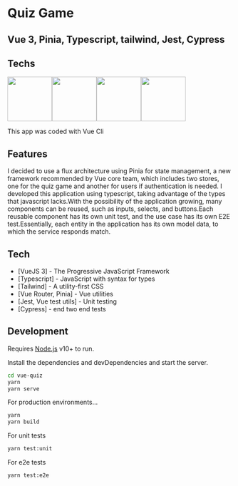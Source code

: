 # Quiz Game
## Vue 3, Pinia, Typescript, tailwind, Jest, Cypress

## Techs
<img src="https://upload.wikimedia.org/wikipedia/commons/thumb/9/95/Vue.js_Logo_2.svg/1200px-Vue.js_Logo_2.svg.png" width="100" height="100" /><img src="https://pinia.vuejs.org/logo.svg" width="100" height="100" /><img src="https://camo.githubusercontent.com/61e102d7c605ff91efedb9d7e47c1c4a07cef59d3e1da202fd74f4772122ca4e/68747470733a2f2f766974656a732e6465762f6c6f676f2e737667" width="100" height="100" /><img src="https://upload.wikimedia.org/wikipedia/commons/thumb/4/4c/Typescript_logo_2020.svg/1200px-Typescript_logo_2020.svg.png" width="100" height="100" />

This app was coded with Vue Cli

## Features

I decided to use a flux architecture using Pinia for state management, a new framework recommended by Vue core team, which includes two stores, one for the quiz game and another for users if authentication is needed. I developed this application using typescript, taking advantage of the types that javascript lacks.With the possibility of the application growing, many components can be reused, such as inputs, selects, and buttons.Each reusable component has its own unit test, and the use case has its own E2E test.Essentially, each entity in the application has its own model data, to which the service responds match.

## Tech

- [VueJS 3] - The Progressive JavaScript Framework
- [Typescript] - JavaScript with syntax for types
- [Tailwind] - A utility-first CSS
- [Vue Router, Pinia] - Vue utilities
- [Jest, Vue test utils] - Unit testing
- [Cypress] - end two end tests

## Development

Requires [Node.js](https://nodejs.org/) v10+ to run.

Install the dependencies and devDependencies and start the server.

```sh
cd vue-quiz
yarn 
yarn serve
```

For production environments...

```sh
yarn
yarn build
```

For unit tests

```sh
yarn test:unit
```

For e2e tests

```sh
yarn test:e2e
```